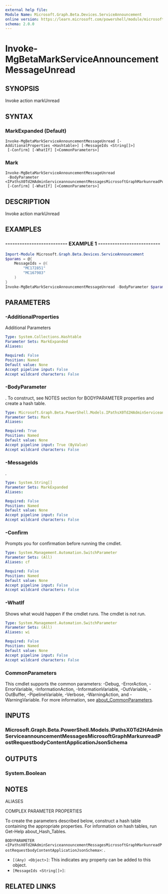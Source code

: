 ```yaml
---
external help file:
Module Name: Microsoft.Graph.Beta.Devices.ServiceAnnouncement
online version: https://learn.microsoft.com/powershell/module/microsoft.graph.beta.devices.serviceannouncement/invoke-mgbetamarkserviceannouncementmessageunread
schema: 2.0.0
---
```


# Invoke-MgBetaMarkServiceAnnouncementMessageUnread

## SYNOPSIS
Invoke action markUnread

## SYNTAX

### MarkExpanded (Default)
```
Invoke-MgBetaMarkServiceAnnouncementMessageUnread [-AdditionalProperties <Hashtable>] [-MessageIds <String[]>]
 [-Confirm] [-WhatIf] [<CommonParameters>]
```

### Mark
```
Invoke-MgBetaMarkServiceAnnouncementMessageUnread
 -BodyParameter <IPathsX0Td2HAdminServiceannouncementMessagesMicrosoftGraphMarkunreadPostRequestbodyContentApplicationJsonSchema>
 [-Confirm] [-WhatIf] [<CommonParameters>]
```

## DESCRIPTION
Invoke action markUnread

## EXAMPLES

### -------------------------- EXAMPLE 1 --------------------------
```powershell
Import-Module Microsoft.Graph.Beta.Devices.ServiceAnnouncement
$params = @{
	MessageIds = @(
		"MC172851"
		"MC167983"
	)
}
Invoke-MgBetaMarkServiceAnnouncementMessageUnread -BodyParameter $params
```



## PARAMETERS

### -AdditionalProperties
Additional Parameters

```yaml
Type: System.Collections.Hashtable
Parameter Sets: MarkExpanded
Aliases:

Required: False
Position: Named
Default value: None
Accept pipeline input: False
Accept wildcard characters: False
```

### -BodyParameter
.
To construct, see NOTES section for BODYPARAMETER properties and create a hash table.

```yaml
Type: Microsoft.Graph.Beta.PowerShell.Models.IPathsX0Td2HAdminServiceannouncementMessagesMicrosoftGraphMarkunreadPostRequestbodyContentApplicationJsonSchema
Parameter Sets: Mark
Aliases:

Required: True
Position: Named
Default value: None
Accept pipeline input: True (ByValue)
Accept wildcard characters: False
```

### -MessageIds
.

```yaml
Type: System.String[]
Parameter Sets: MarkExpanded
Aliases:

Required: False
Position: Named
Default value: None
Accept pipeline input: False
Accept wildcard characters: False
```

### -Confirm
Prompts you for confirmation before running the cmdlet.

```yaml
Type: System.Management.Automation.SwitchParameter
Parameter Sets: (All)
Aliases: cf

Required: False
Position: Named
Default value: None
Accept pipeline input: False
Accept wildcard characters: False
```

### -WhatIf
Shows what would happen if the cmdlet runs.
The cmdlet is not run.

```yaml
Type: System.Management.Automation.SwitchParameter
Parameter Sets: (All)
Aliases: wi

Required: False
Position: Named
Default value: None
Accept pipeline input: False
Accept wildcard characters: False
```

### CommonParameters
This cmdlet supports the common parameters: -Debug, -ErrorAction, -ErrorVariable, -InformationAction, -InformationVariable, -OutVariable, -OutBuffer, -PipelineVariable, -Verbose, -WarningAction, and -WarningVariable. For more information, see [about_CommonParameters](http://go.microsoft.com/fwlink/?LinkID=113216).

## INPUTS

### Microsoft.Graph.Beta.PowerShell.Models.IPathsX0Td2HAdminServiceannouncementMessagesMicrosoftGraphMarkunreadPostRequestbodyContentApplicationJsonSchema

## OUTPUTS

### System.Boolean

## NOTES

ALIASES

COMPLEX PARAMETER PROPERTIES

To create the parameters described below, construct a hash table containing the appropriate properties. For information on hash tables, run Get-Help about_Hash_Tables.


`BODYPARAMETER <IPathsX0Td2HAdminServiceannouncementMessagesMicrosoftGraphMarkunreadPostRequestbodyContentApplicationJsonSchema>`: .
  - `[(Any) <Object>]`: This indicates any property can be added to this object.
  - `[MessageIds <String[]>]`: 

## RELATED LINKS

